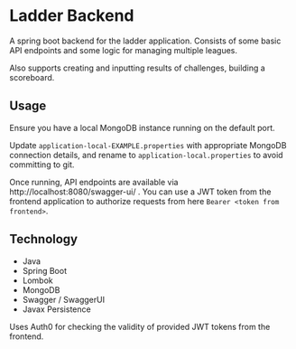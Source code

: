 # Ladder Backend

A spring boot backend for the ladder application. 
Consists of some basic API endpoints and some logic for managing multiple leagues.

Also supports creating and inputting results of challenges, building a scoreboard.

## Usage

Ensure you have a local MongoDB instance running on the default port.

Update `application-local-EXAMPLE.properties` with
appropriate MongoDB connection details, and rename to `application-local.properties` to avoid committing to git.

Once running, API endpoints are available via http://localhost:8080/swagger-ui/ . You can use a JWT token from the frontend
application to authorize requests from here `Bearer <token from frontend>`.

## Technology

- Java
- Spring Boot
- Lombok
- MongoDB
- Swagger / SwaggerUI
- Javax Persistence

Uses Auth0 for checking the validity of provided JWT tokens from the frontend.